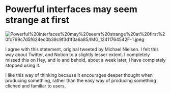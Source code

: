 # Powerful interfaces may seem strange at first

![Powerful%20interfaces%20may%20seem%20strange%20at%20first%20fc799c7d5f624ec0b39c9f3d1f3a6a85/IMG_12411764542F-1.jpeg](Powerful%20interfaces%20may%20seem%20strange%20at%20first%20fc799c7d5f624ec0b39c9f3d1f3a6a85/IMG_12411764542F-1.jpeg)

I agree with this statement, original tweeted by Michael Nielsen. I felt this way about Twitter, and Notion to a slightly lesser extent. I completely missed this on Hey, and lo and behold, about a week later, I have completely stopped using it. 

I like this way of thinking because it encourages deeper thought when producing something, rather than the easy way of producing something cliched and familiar to users.